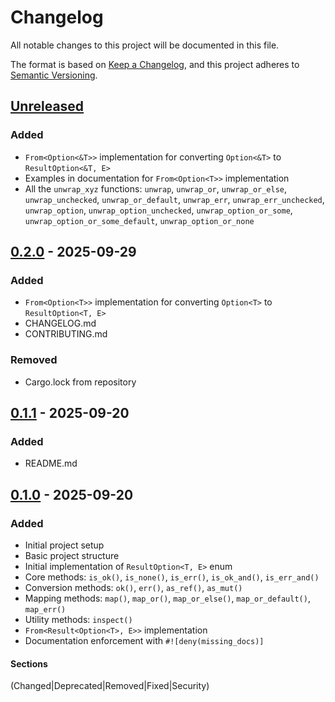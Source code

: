 # Changelog

All notable changes to this project will be documented in this file.

The format is based on [Keep a Changelog](https://keepachangelog.com/en/1.0.0/),
and this project adheres to [Semantic Versioning](https://semver.org/spec/v2.0.0.html).

## [Unreleased]

### Added

- `From<Option<&T>>` implementation for converting `Option<&T>` to `ResultOption<&T, E>`
- Examples in documentation for `From<Option<T>>` implementation
- All the `unwrap_xyz` functions: `unwrap`, `unwrap_or`, `unwrap_or_else`,
`unwrap_unchecked`, `unwrap_or_default`, `unwrap_err`, `unwrap_err_unchecked`,
`unwrap_option`, `unwrap_option_unchecked`, `unwrap_option_or_some`,
`unwrap_option_or_some_default`, `unwrap_option_or_none`

## [0.2.0] - 2025-09-29

### Added

- `From<Option<T>>` implementation for converting `Option<T>` to `ResultOption<T, E>`
- CHANGELOG.md
- CONTRIBUTING.md

### Removed

- Cargo.lock from repository

## [0.1.1] - 2025-09-20

### Added

- README.md

## [0.1.0] - 2025-09-20

### Added

- Initial project setup
- Basic project structure
- Initial implementation of `ResultOption<T, E>` enum
- Core methods: `is_ok()`, `is_none()`, `is_err()`, `is_ok_and()`, `is_err_and()`
- Conversion methods: `ok()`, `err()`, `as_ref()`, `as_mut()`
- Mapping methods: `map()`, `map_or()`, `map_or_else()`, `map_or_default()`, `map_err()`
- Utility methods: `inspect()`
- `From<Result<Option<T>, E>>` implementation
- Documentation enforcement with `#![deny(missing_docs)]`

#### Sections

(Changed|Deprecated|Removed|Fixed|Security)

[Unreleased]: https://github.com/tencek/result_option/compare/v0.2.0...HEAD
[0.2.0]: https://github.com/tencek/result_option/releases/tag/v0.2.0
[0.1.1]: https://github.com/tencek/result_option/releases/tag/v0.1.1
[0.1.0]: https://github.com/tencek/result_option/releases/tag/v0.1.0
